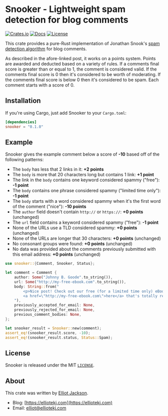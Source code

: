 # Snooker - Lightweight spam detection for blog comments

[![Crates.io](https://meritbadge.herokuapp.com/snooker)](https://crates.io/crates/snooker)
[![Docs](https://docs.rs/snooker/badge.svg)](https://docs.rs/snooker)
[![License](https://img.shields.io/badge/license-MIT-blue.svg)](https://github.com/elliotekj/snooker/blob/master/LICENSE)

This crate provides a pure-Rust implementation of Jonathan Snook's [spam
detection
algorithm](https://snook.ca/archives/other/effective_blog_comment_spam_blocker)
for blog comments.

As described in the afore-linked post, it works on a points system. Points are
awarded and deducted based on a variety of rules. If a comments final score is
greater than or equal to 1, the comment is considered valid. If the comments
final score is 0 then it's considered to be worth of moderating. If the
comments final score is below 0 then it's considered to be spam. Each comment
starts with a score of 0.

## Installation

If you're using Cargo, just add Snooker to your `Cargo.toml`:

```toml
[dependencies]
snooker = "0.1.0"
```

## Example

Snooker gives the example comment below a score of **-10** based off of the following patterns:

- The `body` has less that 2 links in it: **+2 points**
- The `body` is more that 20 characters long but contains 1 link: **+1 point**
- The link in the `body` contains one keyword considered spammy ("free"): **-1
  point**
- The `body` contains one phrase considered spammy ("limited time only"): **-1
  point**
- The `body` starts with a word considered spammy when it's the first word of
  the comment ("nice"): **-10 points**
- The `author` field doesn't contain `http://` or `https://`: **+0 points**
  (unchanged)
- The `url` field contains a keyword considered spammy ("free"): **-1 point**
- None of the URLs use a TLD considered spammy: **+0 points** (unchanged)
- None of the URLs are longer that 30 characters: **+0 points** (unchanged)
- No consonant groups were found: **+0 points** (unchanged)
- No data was provided about the comments previously submitted with this email
  address: **+0 points** (unchanged)

```rust
use snooker::{Comment, Snooker, Status};

let comment = Comment {
    author: Some("Johnny B. Goode".to_string()),
    url: Some("http://my-free-ebook.com".to_string()),
    body: String::from("
        <p>Nice post! Check out our free (for a limited time only) eBook
        <a href=\"http://my-free-ebook.com\">here</a> that's totally relevant</p>
    "),
    previously_accepted_for_email: None,
    previously_rejected_for_email: None,
    previous_comment_bodies: None,
};

let snooker_result = Snooker::new(comment);
assert_eq!(snooker_result.score, -10);
assert_eq!(snooker_result.status, Status::Spam);
```

## License

Snooker is released under the MIT [`LICENSE`](/elliotekj/snooker/blob/master/LICENSE).

## About

This crate was written by [Elliot Jackson](https://elliotekj.com).

- Blog: [https://elliotekj.com](https://elliotekj.com)
- Email: elliot@elliotekj.com
